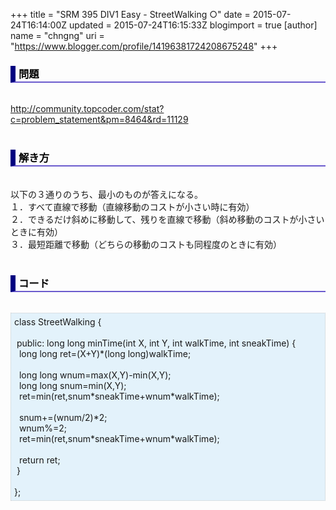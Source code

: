 +++
title = "SRM 395 DIV1 Easy - StreetWalking ○"
date = 2015-07-24T16:14:00Z
updated = 2015-07-24T16:15:33Z
blogimport = true 
[author]
	name = "chngng"
	uri = "https://www.blogger.com/profile/14196381724208675248"
+++

<div dir="ltr" style="text-align: left;" trbidi="on"><h3 style="border-bottom: 2px solid slateblue; border-left: 8px solid navy; color: black; padding: 0px 0px 1px 5px;">問題 <br /></h3><br /><a href="http://community.topcoder.com/stat?c=problem_statement&amp;pm=8464&amp;rd=11129" target="_blank">http://community.topcoder.com/stat?c=problem_statement&amp;pm=8464&amp;rd=11129</a><br /><br /><h3 style="border-bottom: 2px solid slateblue; border-left: 8px solid navy; color: black; padding: 0px 0px 1px 5px;">解き方 </h3><br />以下の３通りのうち、最小のものが答えになる。<br />１．すべて直線で移動（直線移動のコストが小さい時に有効）<br />２．できるだけ斜めに移動して、残りを直線で移動（斜め移動のコストが小さいときに有効）<br />３．最短距離で移動（どちらの移動のコストも同程度のときに有効）<br /><br /><h3 style="border-bottom: 2px solid slateblue; border-left: 8px solid navy; color: black; padding: 0px 0px 1px 5px;">コード </h3><br /><div style="background-color: #e3f2fb; border: 1px dotted #CCCCCC; padding: 5px;">class StreetWalking {<br /><br /><span class="Apple-tab-span" style="white-space: pre;"> </span>public: long long minTime(int X, int Y, int walkTime, int sneakTime) {<br /><span class="Apple-tab-span" style="white-space: pre;">  </span>long long ret=(X+Y)*(long long)walkTime;<br /><br /><span class="Apple-tab-span" style="white-space: pre;">  </span>long long wnum=max(X,Y)-min(X,Y);<br /><span class="Apple-tab-span" style="white-space: pre;">  </span>long long snum=min(X,Y);<br /><span class="Apple-tab-span" style="white-space: pre;">  </span>ret=min(ret,snum*sneakTime+wnum*walkTime);<br /><br /><span class="Apple-tab-span" style="white-space: pre;">  </span>snum+=(wnum/2)*2;<br /><span class="Apple-tab-span" style="white-space: pre;">  </span>wnum%=2;<br /><span class="Apple-tab-span" style="white-space: pre;">  </span>ret=min(ret,snum*sneakTime+wnum*walkTime);<br /><br /><span class="Apple-tab-span" style="white-space: pre;">  </span>return ret;<br /><span class="Apple-tab-span" style="white-space: pre;"> </span>}<br /><br />};</div></div>
